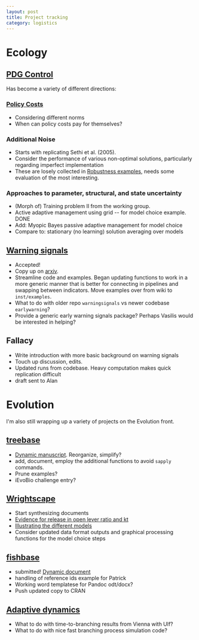 ```yaml
---
layout: post
title: Project tracking
category: logistics
---
```





# Ecology

## [PDG Control](https://github.com/cboettig/pdg_control)

 Has become a variety of different directions: 

### [Policy Costs](https://github.com/cboettig/pdg_control/tree/master/inst/examples/policycosts)

* Considering different norms
* When can policy costs pay for themselves?

### Additional Noise

* Starts with replicating Sethi et al. (2005).
* Consider the performance of various non-optimal solutions, particularly regarding imperfect implementation
* These are losely collected in [Robustness examples](https://github.com/cboettig/pdg_control/tree/master/inst/examples/robustness), needs some evaluation of the most interesting. 

### Approaches to parameter, structural, and state uncertainty

* (Morph of) Training problem II from the working group. 
* Active adaptive management using grid -- for model choice example. DONE
* Add: Myopic Bayes passive adaptive management for model choice
* Compare to: stationary (no learning) solution averaging over models


## [Warning signals](https://github.com/cboettig/earlywarning)

 * Accepted!
 * Copy up on [arxiv](http://arxiv.org/abs/1204.6231). 
 * Streamline code and examples. Began updating functions to work in a more generic manner that is better for connecting in pipelines and swapping between indicators.  Move examples over from wiki to `inst/examples`. 
 * What to do with older repo `warningsignals` vs newer codebase `earlywarning`?
 * Provide a generic early warning signals package? Perhaps Vasilis would be interested in helping?

## Fallacy

 * Write introduction with more basic background on warning signals
 * Touch up discussion, edits.
 * Updated runs from codebase. Heavy computation makes quick replication difficult
 * draft sent to Alan

# Evolution

I'm also still wrapping up a variety of projects on the Evolution front. 

## [treebase](https://github.com/ropensci/treebase)

 * [Dynamic manuscript](https://github.com/ropensci/treeBASE/tree/master/inst/doc/treebase).  Reorganize, simplify?
 * add, document, employ the additional functions to avoid `sapply` commands.
 * Prune examples?
 * iEvoBio challenge entry?

## [Wrightscape](https://github.com/cboettig/wrightscape)

 * Start synthesizing documents
 * [Evidence for release in open lever ratio and kt](https://github.com/cboettig/wrightscape/blob/master/inst/examples/manuscript.md)
 * [Illustrating the different models](https://github.com/cboettig/wrightscape/blob/master/inst/examples/simulate_release.md)
 * Consider updated data format outputs and graphical processing functions for the model choice steps

## [fishbase](https://github.com/ropensci/rfishbase)

 * submitted! [Dynamic document](https://github.com/ropensci/rfishbase/tree/master/inst/doc/rfishbase)
 * handling of reference ids example for Patrick
 * Working word templatese for Pandoc odt/docx?
 * Push updated copy to CRAN

## [Adaptive dynamics](https://github.com/cboettig/AdaptiveDynamics)

 * What to do with time-to-branching results from Vienna with Ulf?
 * What to do with nice fast branching process simulation code? 
